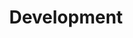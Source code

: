---
title: "Development"
draft: false
menu:
  docs:
    name: "Development"
    identifier: "Development"
    parent: "Home"
    weight: 1
---